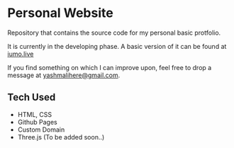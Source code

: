 # Personal Website

Repository that contains the source code for my personal basic protfolio.

It is currently in the developing phase. A basic version of it can be found at [iumo.live](https://iumo.live)

If you find something on which I can improve upon, feel free to drop a message at [yashmalihere@gmail.com](mailto://yashmalihere@gmail.com).

## Tech Used

- HTML, CSS
- Github Pages
- Custom Domain
- Three.js (To be added soon..)
